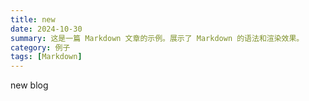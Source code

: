 ```yaml
---
title: new
date: 2024-10-30
summary: 这是一篇 Markdown 文章的示例。展示了 Markdown 的语法和渲染效果。
category: 例子
tags: [Markdown]
---
```




new blog